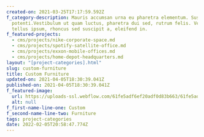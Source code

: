 ```yaml
---
created-on: 2021-03-25T17:17:59.592Z
f_category-description: Mauris accumsan urna eu pharetra elementum. Suspendisse
  potenti.Vestibulum ut quam luctus, pharetra dui sed, rutrum felis. Vestibulum
  tellus ipsum, rhoncus sed suscipit a, eleifend in.
f_featured-projects:
  - cms/projects/nike-corporate-space.md
  - cms/projects/spotify-satellite-office.md
  - cms/projects/exxon-mobile-offices.md
  - cms/projects/home-depot-headquarters.md
layout: "[project-categories].html"
slug: custom-furniture
title: Custom Furniture
updated-on: 2021-04-05T18:30:39.041Z
published-on: 2021-04-05T18:30:39.041Z
f_featured-image:
  url: https://uploads-ssl.webflow.com/61fe5adf6ef20adf0d83b663/61fe5adf6ef20aa19583b72f_Space021.jpeg
  alt: null
f_first-name-line-one: Custom
f_second-name-line-two: Furniture
tags: project-categories
date: 2022-02-05T20:58:47.774Z
---
```

